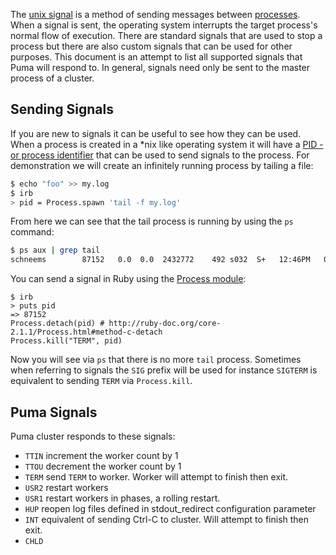The [unix signal](http://en.wikipedia.org/wiki/Unix_signal) is a method of sending messages between [processes](http://en.wikipedia.org/wiki/Process_(computing)). When a signal is sent, the operating system interrupts the target process's normal flow of execution. There are standard signals that are used to stop a process but there are also custom signals that can be used for other purposes. This document is an attempt to list all supported signals that Puma will respond to. In general, signals need only be sent to the master process of a cluster.

## Sending Signals

If you are new to signals it can be useful to see how they can be used. When a process is created in a *nix like operating system it will have a [PID - or process identifier](http://en.wikipedia.org/wiki/Process_identifier) that can be used to send signals to the process. For demonstration we will create an infinitely running process by tailing a file:

```sh
$ echo "foo" >> my.log
$ irb
> pid = Process.spawn 'tail -f my.log'
```

From here we can see that the tail process is running by using the `ps` command:

```sh
$ ps aux | grep tail
schneems        87152   0.0  0.0  2432772    492 s032  S+   12:46PM   0:00.00 tail -f my.log
```

You can send a signal in Ruby using the [Process module](http://www.ruby-doc.org/core-2.1.1/Process.html#kill-method):

```
$ irb
> puts pid
=> 87152
Process.detach(pid) # http://ruby-doc.org/core-2.1.1/Process.html#method-c-detach
Process.kill("TERM", pid)
```

Now you will see via `ps` that there is no more `tail` process. Sometimes when referring to signals the `SIG` prefix will be used for instance `SIGTERM` is equivalent to sending `TERM` via `Process.kill`.

## Puma Signals

Puma cluster responds to these signals:

- `TTIN` increment the worker count by 1
- `TTOU` decrement the worker count by 1
- `TERM` send `TERM` to worker. Worker will attempt to finish then exit.
- `USR2` restart workers
- `USR1` restart workers in phases, a rolling restart.
- `HUP`  reopen log files defined in stdout_redirect configuration parameter
- `INT` equivalent of sending Ctrl-C to cluster. Will attempt to finish then exit.
- `CHLD`
